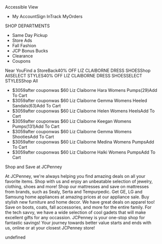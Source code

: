 Accessible View

*   My AccountSign InTrack MyOrders

SHOP DEPARTMENTS

*   Same Day Pickup
*   Store Ads
*   Fall Fashion
*   JCP Bonus Bucks
*   Clearance
*   Coupons

Near YouFind a StoreBack40% OFF LIZ CLAIBORNE DRESS SHOESShop AllSELECT STYLES40% OFF LIZ CLAIBORNE DRESS SHOESSELECT STYLESShop All

*   $3059after couponwas $60 Liz Claiborne Hara Womens Pumps(29)Add To Cart
*   $3059after couponwas $60 Liz Claiborne Gemma Womens Heeled Sandals(63)Add To Cart
*   $3059after couponwas $60 Liz Claiborne Helen Womens HeelsAdd To Cart
*   $3059after couponwas $60 Liz Claiborne Keegan Womens Pumps(131)Add To Cart
*   $3059after couponwas $60 Liz Claiborne Gemma Womens ShootiesAdd To Cart
*   $3059after couponwas $60 Liz Claiborne Medina Womens PumpsAdd To Cart
*   $3059after couponwas $60 Liz Claiborne Halki Womens PumpsAdd To Cart

Shop and Save at JCPenney

At JCPenney, we're always helping you find amazing deals on all your favorite items. Shop with us and enjoy an unbeatable selection of jewelry, clothing, shoes and more! Shop our mattresses and save on mattresses from brands, such as Sealy, Serta and Tempurpedic. Get GE, LG and Samsung home appliances at amazing prices at our appliance sale. Buy stylish new furniture and home decor. We have great deals on apparel too! Save on boots, coats, fall accessories, and more for the entire family. For the tech savvy, we have a wide selection of cool gadets that will make excellent gifts for any occassion. JCPenney is your one-stop shop for fantastic savings! Your journey towards better value starts and ends with us, online or at your closest JCPenney store!

undefined